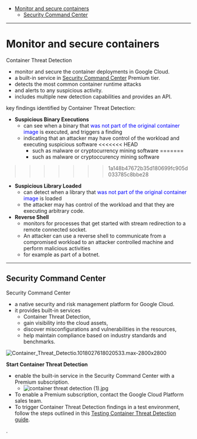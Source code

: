 




- [Monitor and secure containers](#monitor-and-secure-containers)
  - [Security Command Center](#security-command-center)

---

# Monitor and secure containers

Container Threat Detection
- monitor and secure the container deployments in Google Cloud.
- a built-in service in [Security Command Center](https://cloud.google.com/security-command-center) Premium tier.
- detects the most common container runtime attacks
- and alerts to any suspicious activity.
- includes multiple new detection capabilities and provides an API.


key findings identified by Container Threat Detection:
- **Suspicious Binary Executions**
  - can see when a binary that <font color=blue> was not part of the original container image </font> is executed, and triggers a finding
  - indicating that an attacker may have control of the workload and executing suspicious software
<<<<<<< HEAD
    - such as malware or cryptocurrency mining software
=======
    - such as malware or cryptoccurency mining software
>>>>>>> 1a148b47672b35d180699fc905d033785c8bbe28
- **Suspicious Library Loaded**
  - can detect when a library that <font color=blue> was not part of the original container image </font> is loaded
  - the attacker may has control of the workload and that they are executing arbitrary code.
- **Reverse Shell**
  - monitors for processes that get started with stream redirection to a remote connected socket.
  - An attacker can use a reverse shell to communicate from a compromised workload to an attacker controlled machine and perform malicious activities
  - for example as part of a botnet.


---

## Security Command Center

Security Command Center
- a native security and risk management platform for Google Cloud.
- it provides built-in services
  - Container Threat Detection,
  - gain visibility into the cloud assets,
  - discover misconfigurations and vulnerabilities in the resources,
  - help maintain compliance based on industry standards and benchmarks.

![Container_Threat_Detectio.1018027618020533.max-2800x2800](https://i.imgur.com/T8KiDWE.png)


**Start Container Threat Detection**
- enable the built-in service in the Security Command Center with a Premium subscription.
  - ![container threat detection (1).jpg](https://storage.googleapis.com/gweb-cloudblog-publish/images/container_threat_detection_.0394005507850100.max-900x900.jpg)
- To enable a Premium subscription, contact the Google Cloud Platform sales team.
- To trigger Container Threat Detection findings in a test environment, follow the steps outlined in this [Testing Container Threat Detection guide](https://cloud.google.com/security-command-center/docs/how-to-test-container-threat-detection).








.
